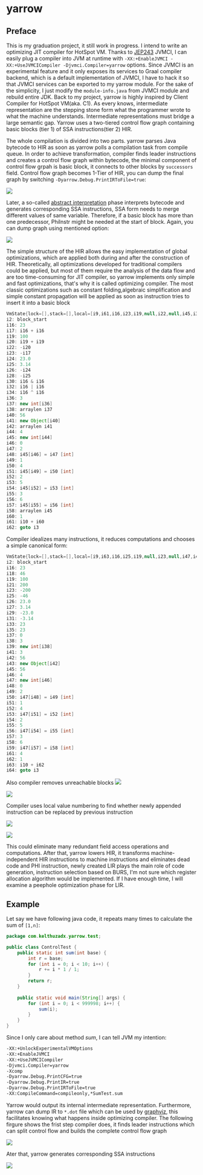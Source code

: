 # yarrow 

## Preface
This is my graduation project, it still work in progress. I intend to write an optimizing JIT compiler for HotSpot VM. 
Thanks to [JEP243](http://openjdk.java.net/jeps/243) JVMCI, I can easily plug a compiler into
JVM at runtime with `-XX:+EnableJVMCI -XX:+UseJVMCICompiler -Djvmci.Compiler=yarrow` options.
Since JVMCI is an experimental feature and it only exposes its services to Graal compiler backend, 
which is a default implementation of JVMCI, I have to hack it so that JVMCI services can be exported 
to my yarrow module. For the sake of the simplicity, I just modify the `module-info.java` from JVMCI 
module and rebuild entire JDK. Back to my project, yarrow is highly inspired by Client Compiler for 
HotSpot VM(aka. C1). As every knows, intermediate representation are the stepping stone form what the
programmer wrote to what the machine understands. Intermediate representations must bridge a large semantic
gap. Yarrow uses a two-tiered control flow graph containing basic blocks (tier 1) of SSA
instructions(tier 2) HIR.

The whole compilation is divided into two parts. yarrow parses Java bytecode to HIR as soon as yarrow
polls a compilation task from compile queue. In order to achieve transformation, compiler finds leader
instructions and creates a control flow graph within bytecode, the minimal component of control flow grpah
is basic block, it connects to other blocks by `successors` field. Control flow graph becomes 1-Tier of HIR, you can dump the final graph by switching `-Dyarrow.Debug.PrintIRToFile=true`:

![](doc/ControlTest_yarrow_complex_phase0.png)

Later, a so-called [abstract interpretation](https://en.wikipedia.org/wiki/Abstract_interpretation) phase
interprets bytecode and generates corresponding SSA instructions, SSA form needs to merge different 
values of same variable. Therefore, if a basic block has more than one predecessor, PhiInstr might
be needed at the start of block. Again, you can dump graph using mentioned option:

![](doc/ControlTest_yarrow_complex_phase1.png)

The simple structure of the HIR allows the easy implementation of global optimizations, which are applied
both during and after the construction of HIR. Theoretically, all optimizations developed for traditional
compilers could be applied, but most of them require the analysis of the data flow and are too time-consuming for 
JIT compiler, so yarrow implements only simple and fast optimizations, that's why it is called optimizing
compiler. The most classic optimizations such as constant folding,algebraic simplification and simple constant
propagation will be applied as soon as instruction tries to insert it into a basic block
```java
VmState{lock=[],stack=[],local=[i9,i61,i16,i23,i19,null,i22,null,i45,i38,i41,i42,i58]}
i2: block_start
i16: 23
i17: i16 + i16
i19: 100
i20: i19 + i19
i22: -i20
i23: -i17
i24: 23.0
i25: 3.14
i26: -i24
i28: -i25
i30: i16 & i16
i32: i16 | i16
i34: i16 ^ i16
i36: 3
i37: new int[i36]
i38: arraylen i37
i40: 56
i41: new Object[i40]
i42: arraylen i41
i44: 4
i45: new int[i44]
i46: 0
i47: 2
i48: i45[i46] = i47 [int]
i49: 1
i50: 4
i51: i45[i49] = i50 [int]
i52: 2
i53: 5
i54: i45[i52] = i53 [int]
i55: 3
i56: 6
i57: i45[i55] = i56 [int]
i58: arraylen i45
i60: 1
i61: i10 + i60
i62: goto i3
```
Compiler idealizes many instructions, it reduces computations and chooses a simple canonical form:
```java
VmState{lock=[],stack=[],local=[i9,i63,i16,i25,i19,null,i23,null,i47,i41,i43,i45,i61]}
i2: block_start
i16: 23
i18: 46
i19: 100
i21: 200
i23: -200
i25: -46
i26: 23.0
i27: 3.14
i29: -23.0
i31: -3.14
i33: 23
i35: 23
i37: 0
i38: 3
i39: new int[i38]
i41: 3
i42: 56
i43: new Object[i42]
i45: 56
i46: 4
i47: new int[i46]
i48: 0
i49: 2
i50: i47[i48] = i49 [int]
i51: 1
i52: 4
i53: i47[i51] = i52 [int]
i54: 2
i55: 5
i56: i47[i54] = i55 [int]
i57: 3
i58: 6
i59: i47[i57] = i58 [int]
i61: 4
i62: 1
i63: i10 + i62
i64: goto i3
```
Also compiler removes unreachable blocks
![](doc/IdealTest_main_phase0.png)

![](doc/IdealTest_main_phase1.png)

Compiler uses local value numbering to find whether newly appended instruction can be replaced by previous 
instruction

![](doc/LVNTest_lvn_phase0.png)

![](doc/LVNTest_lvn_phase1.png)

This could eliminate many redundant field access operations and computations. 
After that, yarrow lowers HIR, it transforms machine-independent HIR instructions
to machine instructions and eliminates dead code and PHI instruction, newly created LIR plays the main 
role of code generation, instruction selection based on BURS, I'm not sure which register allocation
algorithm would be implemented. If I have enough time, I will examine a peephole optimization phase
for LIR.

## Example
Let say we have following java code, it repeats many times to calculate the sum of `[1,n]`:
```java
package com.kelthuzadx.yarrow.test;

public class ControlTest {
    public static int sum(int base) {
        int r = base;
        for (int i = 0; i < 10; i++) {
            r += i * 1 / 1;
        }
        return r;
    }
    
    public static void main(String[] args) {
        for (int i = 0; i < 999998; i++) {
            sum(i);
        }
    }
}
```
Since I only care about method *sum*, I can tell JVM my intention:
```bash
-XX:+UnlockExperimentalVMOptions
-XX:+EnableJVMCI
-XX:+UseJVMCICompiler
-Djvmci.Compiler=yarrow
-Xcomp
-Dyarrow.Debug.PrintCFG=true
-Dyarrow.Debug.PrintIR=true
-Dyarrow.Debug.PrintIRToFile=true
-XX:CompileCommand=compileonly,*SumTest.sum
```
Yarrow would output its internal intermediate representation. Furthermore, yarrow can
dump IR to `*.dot` file which can be used by [graphviz](http://www.graphviz.org/), this 
facilitates knowing what happens inside optimizing compiler.
The following firgure shows the frist step compiler does, it finds leader instructions which 
can split control flow and builds the complete control flow graph

![](doc/SumTest_sum_phase1.png)

Ater that, yarrow generates corresponding SSA instructions

![](doc/SumTest_sum_phase2.png)
